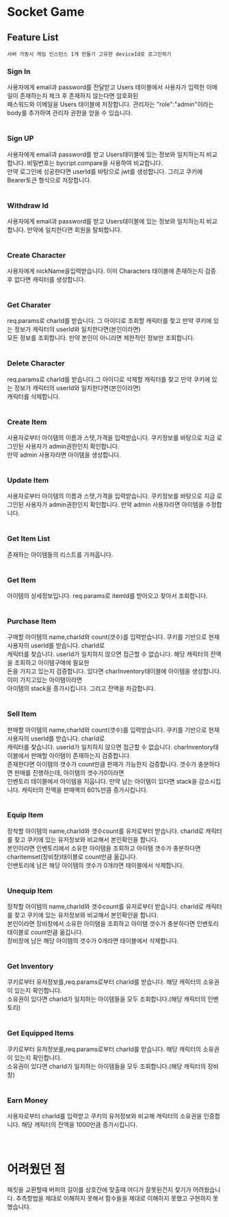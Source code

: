 # Socket Game


## Feature List
`
서버 가동시 게임 인스턴스 1개 만들기
고유한 deviceId로 로그인하기
`


### Sign In
사용자에게 email과 password를 전달받고 Users 테이블에서 사용자가 입력한 이메일이 존재하는지 체크 후 존재하지 않는다면 암호화된<br>
패스워드와 이메일을 Users 태이블에 저장합니다. 관리자는 "role":"admin"이라는 body를 추가하여 관리자 권한을 얻을 수 있습니다.
<br>
<br>
### Sign UP
사용자에게 email과 password를 받고 Users태이블에 있는 정보와 일치하는지 비교합니다. 비밀번호는 bycript.compare을 사용하여 비교합니다.<br>
만약 로그인에 성공한다면 userId를 바탕으로 jwt를 생성합니다. 그리고 쿠키에 Bearer토큰 형식으로 저장합니다.
<br>
<br>
### Withdraw Id
사용자에게 email과 password를 받고 Users태이블에 있는 정보와 일치하는지 비교합니다. 만약에 일치한다면 회원을 탈퇴합니다.
<br>
<br>
### Create Character
사용자에게 nickName을입력받습니다. 이미 Characters 태이블에 존재하는지 검증 후 없다면 캐릭터를 생성합니다.
<br>
<br>
### Get Charater
req.params로 charId를 받습니다. 그 아이디로 조회할 캐릭터를 찾고 만약 쿠키에 있는 정보가 캐릭터의 userId와 일치한다면(본인이라면)<br>
모든 정보를 조회합니다. 만약 본인이 아니라면 제한적인 정보만 조회합니다.
<br>
<br>
### Delete Character
req.params로 charId를 받습니다.그 아이디로 삭제할 캐릭터를 찾고 만약 쿠키에 있는 정보가 캐릭터의 userId와 일치한다면(본인이라면)<br>
캐릭터를 삭제합니다.
<br>
<br>
### Create Item
사용자로부터 아이템의 이름과 스탯,가격을 입력받습니다. 쿠키정보를 바탕으로 지금 로그인된 사용자가 admin권한인지 확인합니다.<br>
만약 admin 사용자라면 아이템을 생성합니다.
<br>
<br>
### Update Item
사용자로부터 아이템의 이름과 스탯,가격을 입력받습니다. 쿠키정보를 바탕으로 지금 로그인된 사용자가 admin권한인지 확인합니다.
만약 admin 사용자라면 아이템을 수정합니다.
<br>
<br>
### Get Item List
존재하는 아이템들의 리스트를 가져옵니다.
<br>
<br>
### Get Item
아이템의 상세정보입니다. req.params로 itemId를 받아오고 찾아서 조회합니다.
<br>
<br>
### Purchase Item
구매할 아이템의 name,charId와  count(갯수)를 입력받습니다. 쿠키를 기반으로 현재 사용자의 userId를 받습니다. charId로<br>
캐릭터를 찾습니다. userId가 일치하지 않으면 접근할 수 없습니다. 해당 캐릭터의 잔액을 조회하고 아이템구매에 필요한<br>
돈을 가지고 있는지 검증합니다. 있다면 charInventory태이블에 아이템을 생성합니다.이미 가지고있는 아이탬이라면 <br>
아이탬의 stack을 증가시킵니다. 그리고 잔액을 차감합니다.
<br>
<br>
### Sell Item
판매할 아이템의 name,charId와  count(갯수)를 입력받습니다. 쿠키를 기반으로 현재 사용자의 userId를 받습니다. charId로<br>
캐릭터를 찾습니다. userId가 일치하지 않으면 접근할 수 없습니다. charInventory태이블에서 판매할 아이탬이 존재하는지 검증합니다.<br>
존재한다면 아이탬의 갯수가 count만큼 판매가 가능한지 검증합니다. 갯수가 충분하다면 판매를 진행하는데, 아이탬의 갯수가0이라면<br>
인벤토리 태이블에서 아이템을 지웁니다. 만약 남는 아이탬이 있다면 stack을 감소시킵니다. 캐릭터의 잔액을 판매액의 60%만큼 증가시킵니다.
<br>
<br>
### Equip Item
장착할 아이템의 name,charId와 갯수count를 유저로부터 받습니다. charId로 캐릭터를 찾고 쿠키에 있는 유저정보와 비교해서 본인확인을 합니다.<br>
본인이라면 인벤토리에서 소유한 아이탬을 조회하고 아이탬 갯수가 충분하다면 charitemset(장비창)태이블로 count만큼 옮깁니다.<bR>
인밴토리에 남은 해당 아이탬의 갯수가 0개라면 태이블에서 삭제합니다.
<br>
<br>
### Unequip Item
장착할 아이템의 name,charId와 갯수count를 유저로부터 받습니다. charId로 캐릭터를 찾고 쿠키에 있는 유저정보와 비교해서 본인확인을 합니다.<br>
본인이라면 장비창에서 소유한 아이탬을 조회하고 아이탬 갯수가 충분하다면 인밴토리 태이블로 count만큼 옮깁니다.<bR>
장비창에 남은 해당 아이탬의 갯수가 0개라면 태이블에서 삭제합니다.
<br>
<br>
### Get Inventory
쿠키로부터 유저정보를,req.params로부터 charId를 받습니다. 해당 캐릭터의 소유권이 있는지 확인합니다.<br>
소유권이 있다면 charId가 일치하는 아이템들을 모두 조회합니다.(해당 캐릭터의 인벤토리)
<br>
<br>
### Get Equipped Items
쿠키로부터 유저정보를,req.params로부터 charId를 받습니다. 해당 캐릭터의 소유권이 있는지 확인합니다.<br>
소유권이 있다면 charId가 일치하는 아이템들을 모두 조회합니다.(해당 캐릭터의 장비창)
<br>
<br>
### Earn Money
사용자로부터 charId를 입력받고 쿠키의 유저정보와 비교해 캐릭터의 소유권을 인증합니다. 해당 캐릭터의 잔액을 1000만큼 증가시킵니다.
<br>
<br>
<br>

# 어려웠던 점
패킷을 교환할때 버퍼의 길이를 상호간에 맞출때 어디가 잘못된건지 찾기가 어려웠습니다.
추측항법을 제대로 이해하지 못해서 함수들을 제대로 이해하지 못했고 구현하지 못했습니다.